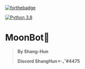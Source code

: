 [![forthebadge](https://forthebadge.com/images/badges/made-with-python.svg)](https://forthebadge.com)

[![Python 3.8](https://img.shields.io/badge/python-3.8-blue.svg)](https://www.python.org/downloads/release/python-380/)

# MoonBot🌙

> **By Shang-Hun**
> 
> **Discord ShangHun✧‧₊˚#4475**
